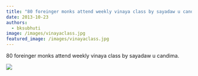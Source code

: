 ```yaml
---
title: "80 foreinger monks attend weekly vinaya class by sayadaw u candima."
date: 2013-10-23
authors: 
  - bksubhuti
image: /images/vinayaclass.jpg
featured_image: /images/vinayaclass.jpg
---
```


80 foreinger monks attend weekly vinaya class by sayadaw u candima.

![](/images/vinayaclass-1024x495.jpg)